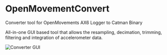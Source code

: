 # OpenMovementConvert
Converter tool for OpenMovements AX6 Logger to Catman Binary

All-in-one GUI based tool that allows the resampling, decimation, trimming, filtering and integration of accelerometer data.

![Converter GUI](./images/gui.png?raw=true "CWA_to_BIN GUI")
